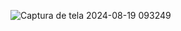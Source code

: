 ![Captura de tela 2024-08-19 093249](https://github.com/user-attachments/assets/9971e290-ea51-4e8e-8302-14a900a3c063)
